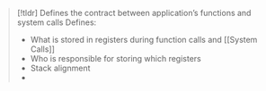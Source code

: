 
> [!tldr] Defines the contract between application’s functions and system calls
> Defines:
> * What is stored in registers during function calls and [[System Calls]]
> * Who is responsible for storing which registers
> * Stack alignment
> * 


